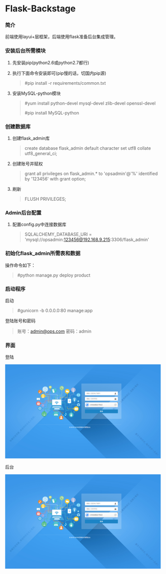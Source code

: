 # Flask-Backstage

### 简介

前端使用layui+层框架，后端使用flask准备后台集成管理。



### 安装后台所需模块

1. 先安装pip(python2.6或python2.7都行)

2. 执行下面命令安装即可(pip慢的话，切国内pip源)

   > #pip install -r requirements/common.txt

3. 安装MySQL-python模块

   > #yum install python-devel mysql-devel zlib-devel openssl-devel
   >
   > #pip install MySQL-python



### 创建数据库

1. 创建flask_admin库

   > create database flask_admin default character set utf8 collate utf8_general_ci;

2. 创建账号并赋权

   > grant all privileges on flask_admin.* to 'opsadmin'@'%' identified by '123456' with grant option;

3. 刷新

   > FLUSH PRIVILEGES;



### Admin后台配置

1. 配置config.py中连接数据库

   > SQLALCHEMY_DATABASE_URI = 'mysql://opsadmin:123456@192.168.9.215:3306/flask_admin'



### 初始化flask_admin所需表和数据

操作命令如下：

> #python manage.py deploy product



### 启动程序

启动

> #gunicorn -b 0.0.0.0:80 manage:app

登陆账号和密码

> 账号：admin@ops.com 密码：admin



### 界面

登陆

![登陆界面](https://github.com/daypy/Flask-Backstage/blob/master/images/login.png)

后台

![后台界面](https://github.com/daypy/Flask-Backstage/blob/master/images/login.png)

